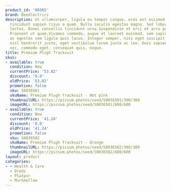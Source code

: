 ```yaml
---
product_id: '00365'
brand: Beedlectrics
description: Ut ullamcorper, ligula eu tempor congue, eros est euismod turpis, id
  tincidunt sapien risus a quam. Nulla iaculis egestas magna. Sed lobortis elit quis
  lectus. Donec convallis tincidunt urna.Suspendisse et orci et arcu porttitor pellentesque.
  Praesent ut quam.Vivamus commodo, augue et laoreet euismod, sem sapien tempor dolor,
  ac egestas sem ligula quis lacus. Integer semper, nisi eget suscipit eleifend, erat
  nisl hendrerit justo, eget vestibulum lorem justo ac leo. Duis sapien sem, aliquet
  nec, commodo eget, consequat quis, neque.
title: Premium Plugh Tracksuit
skus:
- available: true
  condition: New
  currentPrice: '53.82'
  discount: '0.0'
  oldPrice: '53.82'
  promotion: false
  sku: S0036501
  skuName: Premium Plugh Tracksuit - Hot pink
  thumbnailURL: https://picsum.photos/seed/S0036501/300/300
  imageURL: https://picsum.photos/seed/S0036501/600/600
- available: true
  condition: New
  currentPrice: '41.24'
  discount: '0.0'
  oldPrice: '41.24'
  promotion: false
  sku: S0036502
  skuName: Premium Plugh Tracksuit - Orange
  thumbnailURL: https://picsum.photos/seed/S0036502/300/300
  imageURL: https://picsum.photos/seed/S0036502/600/600
layout: product
categories:
- - Health & Care
  - Dredz
  - Platpor
  - Murkmellow
---
```

